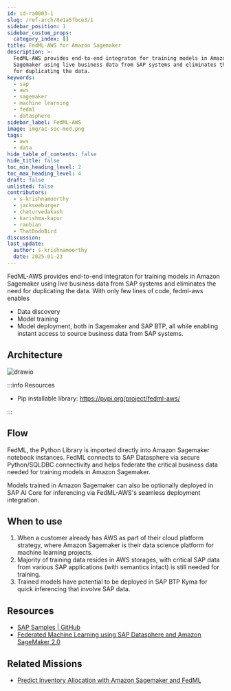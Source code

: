 ```yaml
---
id: id-ra0003-1
slug: /ref-arch/8e1a5fbce3/1
sidebar_position: 1
sidebar_custom_props:
  category_index: []
title: FedML-AWS for Amazon Sagemaker
description: >-
  FedML-AWS provides end-to-end integraton for training models in Amazon
  Sagemaker using live business data from SAP systems and eliminates the need
  for duplicating the data.
keywords:
  - sap
  - aws
  - sagemaker
  - machine learning
  - fedml
  - datasphere
sidebar_label: FedML-AWS
image: img/ac-soc-med.png
tags:
  - aws
  - data
hide_table_of_contents: false
hide_title: false
toc_min_heading_level: 2
toc_max_heading_level: 4
draft: false
unlisted: false
contributors:
  - s-krishnamoorthy
  - jackseeburger
  - chaturvedakash
  - karishma-kapur
  - ranbian
  - ThatDodoBird
discussion: 
last_update:
  author: s-krishnamoorthy
  date: 2025-01-23
---
```


FedML-AWS provides end-to-end integraton for training models in Amazon Sagemaker using live business data from SAP systems and eliminates the need for duplicating the data. With only few lines of code, fedml-aws enables 

- Data discovery
- Model training
- Model deployment, both in Sagemaker and SAP BTP, all while enabling instant access to source business data from SAP systems.

## Architecture

![drawio](drawio/fedml-aws.drawio)

:::info Resources

- Pip installable library: https://pypi.org/project/fedml-aws/ 

:::

## Flow 

FedML, the Python Library is imported directly into Amazon Sagemaker notebook instances. FedML connects to SAP Datasphere via secure Python/SQLDBC connectivity and helps federate the critical business data needed for training models in Amazon Sagemaker. 

Models trained in Amazon Sagemaker can also be optionally deployed in SAP AI Core for inferencing via FedML-AWS's seamless deployment integration.

## When to use 

1. When a customer already has AWS as part of their cloud platform strategy, where Amazon Sagemaker is their data science platform for machine learning projects. 
2. Majority of training data resides in AWS storages, with critical SAP data from various SAP applications (with semantics intact) is still needed for training.  
3. Trained models have potential to be deployed in SAP BTP Kyma for quick inferencing that involve SAP data. 

## Resources

- [SAP Samples | GitHub ](https://github.com/SAP-samples/datasphere-fedml/tree/main/AWS)
- [Federated Machine Learning using SAP Datasphere and Amazon SageMaker 2.0](https://community.sap.com/t5/technology-blogs-by-sap/federated-machine-learning-using-sap-datasphere-and-amazon-sagemaker-2-0/ba-p/13527862)

## Related Missions

- [Predict Inventory Allocation with Amazon Sagemaker and FedML](https://discovery-center.cloud.sap/missiondetail/4106)